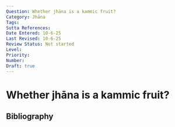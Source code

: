 ```yaml
---
Question: Whether jhāna is a kammic fruit?
Category: Jhāna
Tags: 
Sutta References: 
Date Entered: 10-6-25
Last Revised: 10-6-25
Review Status: Not started
Level: 
Priority: 
Number: 
Draft: true
---
```


# Whether jhāna is a kammic fruit?

## Bibliography

<!-- 

Notes:



-->